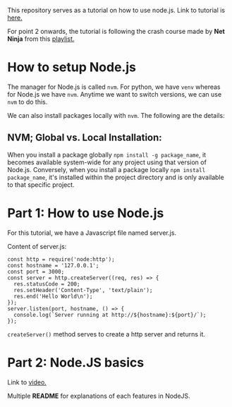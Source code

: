This repository serves as a tutorial on how to use node.js. Link to tutorial is [here.](https://nodejs.org/en/learn/getting-started/introduction-to-nodejs)

For point 2 onwards, the tutorial is following the crash course made by **Net Ninja** from this [playlist.](https://www.youtube.com/watch?v=OIBIXYLJjsI&list=PL4cUxeGkcC9jsz4LDYc6kv3ymONOKxwBU&index=2&ab_channel=NetNinja)

# How to setup Node.js

The manager for Node.js is called `nvm`. For python, we have `venv` whereas for Node.js we have `nvm`. Anytime we want to switch versions, we can use `nvm` to do this.

We can also install packages locally with `nvm`. The following are the details:

## NVM; Global vs. Local Installation:

When you install a package globally `npm install -g package_name`, it becomes available system-wide for any project using that version of Node.js. Conversely, when you install a package locally `npm install package_name`, it's installed within the project directory and is only available to that specific project.

# Part 1: How to use Node.js

For this tutorial, we have a Javascript file named server.js.

Content of server.js:

```
const http = require('node:http');
const hostname = '127.0.0.1';
const port = 3000;
const server = http.createServer((req, res) => {
  res.statusCode = 200;
  res.setHeader('Content-Type', 'text/plain');
  res.end('Hello World\n');
});
server.listen(port, hostname, () => {
  console.log(`Server running at http://${hostname}:${port}/`);
});
```

`createServer()` method serves to create a http server and returns it.

# Part 2: Node.JS basics
Link to [video.](https://www.youtube.com/watch?v=OIBIXYLJjsI&list=PL4cUxeGkcC9jsz4LDYc6kv3ymONOKxwBU&index=2&ab_channel=NetNinja)

Multiple **README** for explanations of each features in NodeJS.